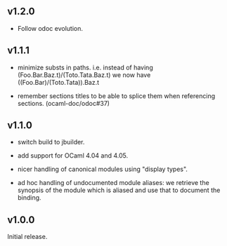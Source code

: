 v1.2.0
------

- Follow odoc evolution.

v1.1.1
------

- minimize substs in paths.
  i.e. instead of having (Foo.Bar.Baz.t)/(Toto.Tata.Baz.t) we now have
  ((Foo.Bar)/(Toto.Tata)).Baz.t

- remember sections titles to be able to splice them when referencing sections.
  (ocaml-doc/odoc#37)

v1.1.0
-------

- switch build to jbuilder.

- add support for OCaml 4.04 and 4.05.

- nicer handling of canonical modules using "display types".

- ad hoc handling of undocumented module aliases: we retrieve the synopsis of
  the module which is aliased and use that to document the binding.


v1.0.0
-------

Initial release.
